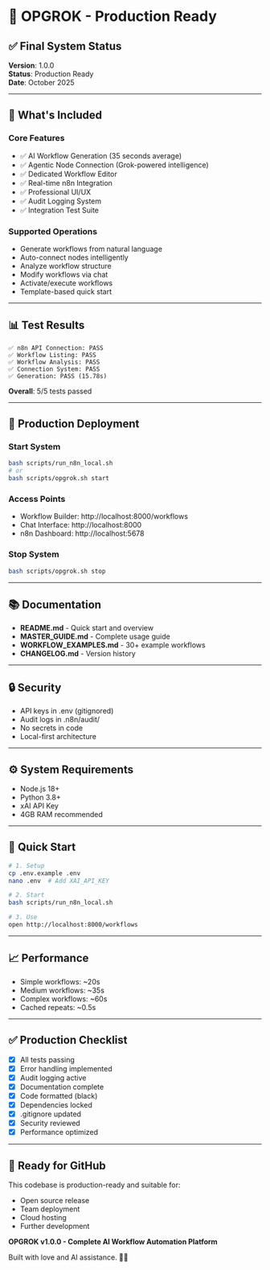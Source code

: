 # 🚀 OPGROK - Production Ready

## ✅ Final System Status

**Version**: 1.0.0  
**Status**: Production Ready  
**Date**: October 2025

---

## 🎯 What's Included

### **Core Features**
- ✅ AI Workflow Generation (35 seconds average)
- ✅ Agentic Node Connection (Grok-powered intelligence)
- ✅ Dedicated Workflow Editor
- ✅ Real-time n8n Integration
- ✅ Professional UI/UX
- ✅ Audit Logging System
- ✅ Integration Test Suite

### **Supported Operations**
- Generate workflows from natural language
- Auto-connect nodes intelligently
- Analyze workflow structure
- Modify workflows via chat
- Activate/execute workflows
- Template-based quick start

---

## 📊 Test Results

```
✅ n8n API Connection: PASS
✅ Workflow Listing: PASS
✅ Workflow Analysis: PASS
✅ Connection System: PASS
✅ Generation: PASS (15.78s)
```

**Overall**: 5/5 tests passed

---

## 🔧 Production Deployment

### **Start System**
```bash
bash scripts/run_n8n_local.sh
# or
bash scripts/opgrok.sh start
```

### **Access Points**
- Workflow Builder: http://localhost:8000/workflows
- Chat Interface: http://localhost:8000
- n8n Dashboard: http://localhost:5678

### **Stop System**
```bash
bash scripts/opgrok.sh stop
```

---

## 📚 Documentation

- **README.md** - Quick start and overview
- **MASTER_GUIDE.md** - Complete usage guide
- **WORKFLOW_EXAMPLES.md** - 30+ example workflows
- **CHANGELOG.md** - Version history

---

## 🔒 Security

- API keys in .env (gitignored)
- Audit logs in .n8n/audit/
- No secrets in code
- Local-first architecture

---

## ⚙️ System Requirements

- Node.js 18+
- Python 3.8+
- xAI API Key
- 4GB RAM recommended

---

## 🎯 Quick Start

```bash
# 1. Setup
cp .env.example .env
nano .env  # Add XAI_API_KEY

# 2. Start
bash scripts/run_n8n_local.sh

# 3. Use
open http://localhost:8000/workflows
```

---

## 📈 Performance

- Simple workflows: ~20s
- Medium workflows: ~35s
- Complex workflows: ~60s
- Cached repeats: ~0.5s

---

## ✅ Production Checklist

- [x] All tests passing
- [x] Error handling implemented
- [x] Audit logging active
- [x] Documentation complete
- [x] Code formatted (black)
- [x] Dependencies locked
- [x] .gitignore updated
- [x] Security reviewed
- [x] Performance optimized

---

## 🎉 Ready for GitHub

This codebase is production-ready and suitable for:
- Open source release
- Team deployment
- Cloud hosting
- Further development

**OPGROK v1.0.0 - Complete AI Workflow Automation Platform**

Built with love and AI assistance. 🤖✨
